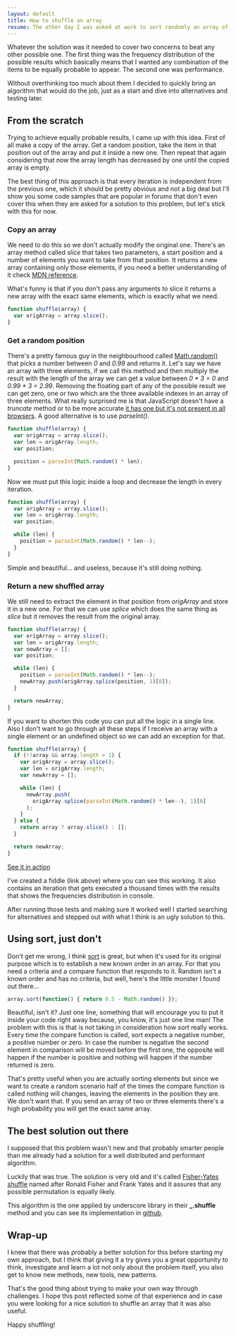 ```yaml
---
layout: default
title: How to shuffle an array
resume: The other day I was asked at work to sort randomly an array of objects and while it didn't seem a very complex task it turned out into hours of investigation. There are a lot of things to take care of, so yes, it is a complex scenario and there are a lot of possible solutions.
---
```


Whatever the solution was it needed to cover two concerns to beat any other possible one. The first thing was the frequency distribution of the possible results which basically means that I wanted any combination of the items to be equally probable to appear. The second one was performance.

Without overthinking too much about them I decided to quickly bring an algorithm that would do the job, just as a start and dive into alternatives and testing later.


## From the scratch

Trying to achieve equally probable results, I came up with this idea. First of all make a copy of the array. Get a random position, take the item in that position out of the array and put it inside a new one. Then repeat that again considering that now the array length has decreased by one until the copied array is empty.

The best thing of this approach is that every iteration is independent from the previous one, which it should be pretty obvious and not a big deal but I'll show you some code samples that are popular in forums that don't even cover this when they are asked for a solution to this problem, but let's stick with this for now.

### Copy an array

We need to do this so we don't actually modify the original one. There's an array method called *slice* that takes two parameters, a start position and a number of elements you want to take from that position. It returns a new array containing only those elements, if you need a better understanding of it check <a href="https://developer.mozilla.org/en-US/docs/Web/JavaScript/Reference/Global_Objects/Array/slice" target="blank">MDN reference</a>.

What's funny is that if you don't pass any arguments to slice it returns a new array with the exact same elements, which is exactly what we need.

```js
function shuffle(array) {
  var origArray = array.slice();
}
```

### Get a random position

There's a pretty famous guy in the neighbourhood called <a href="https://developer.mozilla.org/en-US/docs/Web/JavaScript/Reference/Global_Objects/Math/random" target="_blank">Math.random()</a> that picks a number between *0* and *0.99* and returns it. Let's say we have an array with three elements, if we call this method and then multiply the result with the length of the array we can get a value between *0 * 3 = 0* and *0.99 * 3 = 2.99*. Removing the floating part of any of the possible result we can get zero, one or two which are the three available indexes in an array of three elements. What really surprised me is that JavaScript doesn't have a *truncate* method or to be more accurate <a href="https://developer.mozilla.org/en-US/docs/Web/JavaScript/Reference/Global_Objects/Math/trunc" target="_blank">it has one but it's not present in all browsers</a>. A good alternative is to use *parseInt()*.

```js
function shuffle(array) {
  var origArray = array.slice();
  var len = origArray.length;
  var position;

  position = parseInt(Math.random() * len);
}
```

Now we must put this logic inside a loop and decrease the length in every iteration.

```js
function shuffle(array) {
  var origArray = array.slice();
  var len = origArray.length;
  var position;

  while (len) {
    position = parseInt(Math.random() * len--);
  }
}
```

Simple and beautiful... and useless, because it's still doing nothing.


### Return a new shuffled array

We still need to extract the element in that position from *origArray* and store it in a new one. For that we can use *splice* which does the same thing as *slice* but it removes the result from the original array.

```js
function shuffle(array) {
  var origArray = array.slice();
  var len = origArray.length;
  var newArray = [];
  var position;

  while (len) {
    position = parseInt(Math.random() * len--);
    newArray.push(origArray.splice(position, 1)[0]);
  }

  return newArray;
}
```

If you want to shorten this code you can put all the logic in a single line. Also I don't want to go through all these steps if I receive an array with a single element or an undefined object so we can add an exception for that.

```js
function shuffle(array) {
  if (!!array && array.length > 1) {
    var origArray = array.slice();
    var len = origArray.length;
    var newArray = [];

    while (len) {
      newArray.push(
        origArray.splice(parseInt(Math.random() * len--), 1)[0]
      );
    }
  } else {
    return array ? array.slice() : [];
  }

  return newArray;
}
```
[See it in action](http://jsfiddle.net/jeremenichelli/7qLbpr1b/6/)

I've created a fiddle (link above) where you can see this working. It also contains an iteration that gets executed a thousand times with the results that shows the frequencies distribution in console.

After running those tests and making sure it worked well I started searching for alternatives and stepped out with what I think is an ugly solution to this.


## Using sort, just don't

Don't get me wrong, I think <a href="https://developer.mozilla.org/en-US/docs/Web/JavaScript/Reference/Global_Objects/Array/sort" target="_blank">sort</a> is great, but when it's used for its original purpose which is to establish a new known order in an array. For that you need a criteria and a compare function that responds to it. Random isn't a known order and has no criteria, but well, here's the little monster I found out there...

```js
array.sort(function() { return 0.5 - Math.random() });
```

Beautiful, isn't it? Just one line, something that will encourage you to put it inside your code right away because, you know, it's just one line man! The problem with this is that is not taking in consideration how *sort* really works. Every time the compare function is called, sort expects a negative number, a positive number or zero. In case the number is negative the second element in comparison will be moved before the first one, the opposite will happen if the number is positive and nothing will happen if the number returned is zero.

That's pretty useful when you are actually sorting elements but since we want to create a random scenario half of the times the compare function is called nothing will changes, leaving the elements in the position they are. We don't want that. If you send an array of two or three elements there's a high probability you will get the exact same array.


## The best solution out there

I supposed that this problem wasn't new and that probably smarter people than me already had a solution for a well distributed and performant algorithm.

Luckily that was true. The solution is very old and it's called <a href="http://en.wikipedia.org/wiki/Fisher–Yates_shuffle" target="_blank">Fisher-Yates shuffle</a> named after Ronald Fisher and Frank Yates and it assures that any possible permutation is equally likely.

This algorithm is the one applied by underscore library in their **_.shuffle** method and you can see its implementation in <a href="https://github.com/jashkenas/underscore/blob/master/underscore.js#L342" target="_blank">github</a>.


## Wrap-up

I knew that there was probably a better solution for this before starting my own approach, but I think that giving it a try gives you a great opportunity to think, investigate and learn a lot not only about the problem itself, you also get to know new methods, new tools, new patterns.

That's the good thing about trying to make your own way through challenges. I hope this post reflected some of that experience and in case you were looking for a nice solution to shuffle an array that it was also useful.

Happy shuffling!
